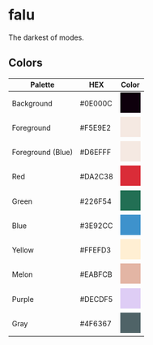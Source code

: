 # falu
 The darkest of modes.

## Colors
| Palette      | HEX     | Color                       |
| ------------ | ------- | --------------------------- |
| Background   | #0E000C | ![Colored box][background]  |
| Foreground   | #F5E9E2 | ![Colored box][foreground]  |
| Foreground (Blue)   | #D6EFFF | ![Colored box][foreground]  |
| Red          | #DA2C38 | ![Colored box][red]         |
| Green        | #226F54 | ![Colored box][green]       |
| Blue         | #3E92CC | ![Colored box][blue]        |
| Yellow       | #FFEFD3 | ![Colored box][yellow]      |
| Melon        | #EABFCB | ![Colored box][melon]       |
| Purple       | #DECDF5 | ![Colored box][purple]      |
| Gray         | #4F6367 | ![Colored box][gray]        |

[background]:img/background.png
[foreground]:img/foreground.png
[currentline]:img/line.png
[red]:img/red.png
[green]:img/green.png
[blue]:img/blue.png
[yellow]:img/yellow.png
[pink]:img/pink.png
[purple]:img/purple.png
[gray]:img/gray.png
[melon]:img/melon.png
